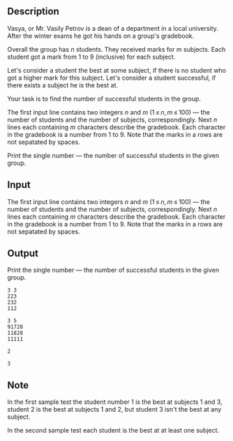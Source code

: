 ## Description

<div><p>Vasya, or Mr. Vasily Petrov is a dean of a department in a local university. After the winter exams he got his hands on a group's gradebook.</p><p>Overall the group has <span class="tex-span"><i>n</i></span> students. They received marks for <span class="tex-span"><i>m</i></span> subjects. Each student got a mark from <span class="tex-span">1</span> to <span class="tex-span">9</span> (inclusive) for each subject.</p><p>Let's consider a student the <span class="tex-font-style-it">best at some subject</span>, if there is no student who got a higher mark for this subject. Let's consider a student <span class="tex-font-style-it">successful</span>, if there exists a subject he is the <span class="tex-font-style-it">best at</span>.</p><p>Your task is to find the number of <span class="tex-font-style-it">successful</span> students in the group.</p></div><div class="input-specification"><p>The first input line contains two integers <span class="tex-span"><i>n</i></span> and <span class="tex-span"><i>m</i></span> (<span class="tex-span">1 ≤ <i>n</i>, <i>m</i> ≤ 100</span>) — the number of students and the number of subjects, correspondingly. Next <span class="tex-span"><i>n</i></span> lines each containing <span class="tex-span"><i>m</i></span> characters describe the gradebook. Each character in the gradebook is a number from <span class="tex-span">1</span> to <span class="tex-span">9</span>. Note that the marks in a rows are not sepatated by spaces.</p></div><div class="output-specification"><p>Print the single number — the number of <span class="tex-font-style-it">successful</span> students in the given group.</p></div>

## Input

<p>The first input line contains two integers <span class="tex-span"><i>n</i></span> and <span class="tex-span"><i>m</i></span> (<span class="tex-span">1 ≤ <i>n</i>, <i>m</i> ≤ 100</span>) — the number of students and the number of subjects, correspondingly. Next <span class="tex-span"><i>n</i></span> lines each containing <span class="tex-span"><i>m</i></span> characters describe the gradebook. Each character in the gradebook is a number from <span class="tex-span">1</span> to <span class="tex-span">9</span>. Note that the marks in a rows are not sepatated by spaces.</p>

## Output

<p>Print the single number — the number of <span class="tex-font-style-it">successful</span> students in the given group.</p>





```input1
3 3
223
232
112

```




```input2
3 5
91728
11828
11111

```




```output1
2

```




```output2
3

```



## Note

<p>In the first sample test the student number <span class="tex-span">1</span> is the best at subjects <span class="tex-span">1</span> and <span class="tex-span">3</span>, student <span class="tex-span">2</span> is the best at subjects <span class="tex-span">1</span> and <span class="tex-span">2</span>, but student <span class="tex-span">3</span> isn't the best at any subject.</p><p>In the second sample test each student is the best at at least one subject.</p>
